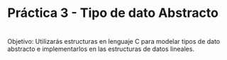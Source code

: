 # Práctica 3 - Tipo de dato Abstracto
#
Objetivo:
Utilizarás estructuras en lenguaje C para modelar tipos de dato abstracto e implementarlos en las estructuras de datos lineales.

